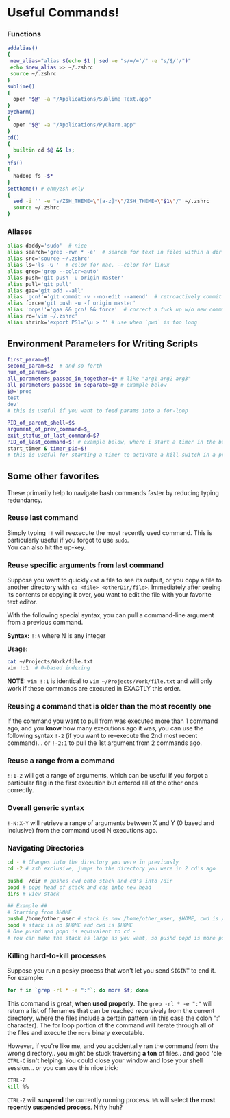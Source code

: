 # Useful Commands!

### Functions

```bash
addalias()
{
 new_alias="alias $(echo $1 | sed -e "s/=/='/" -e "s/$/'/")"
 echo $new_alias >> ~/.zshrc
 source ~/.zshrc
}
sublime()
{
  open "$@" -a "/Applications/Sublime Text.app"
}
pycharm()
{
  open "$@" -a "/Applications/PyCharm.app"
}
cd()
{
  builtin cd $@ && ls;
}
hfs()
{
  hadoop fs -$*
}
settheme() # ohmyzsh only
{
  sed -i '' -e "s/ZSH_THEME=\"[a-z]*\"/ZSH_THEME=\"$1\"/" ~/.zshrc
  source ~/.zshrc
}

```
### Aliases 
```bash
alias daddy='sudo'  # nice
alias search='grep -rwn * -e'  # search for text in files within a dir
alias src='source ~/.zshrc'
alias ls='ls -G '  # color for mac, --color for linux
alias grep='grep --color=auto'
alias push='git push -u origin master'
alias pull='git pull'
alias gaa='git add --all'
alias 'gcn!'='git commit -v --no-edit --amend'  # retroactively commit files to last commit
alias force='git push -u -f origin master'
alias 'oops!'='gaa && gcn! && force'  # correct a fuck up w/o new commit
alias rc='vim ~/.zshrc'
alias shrink='export PS1="\u > "' # use when `pwd` is too long

```
## Environment Parameters for Writing Scripts
```bash
first_param=$1
second_param=$2  # and so forth
num_of_params=$#
all_parameters_passed_in_together=$* # like "arg1 arg2 arg3"
all_parameters_passed_in_separate=$@ # example below
$@='prod
test
dev'
# this is useful if you want to feed params into a for-loop

PID_of_parent_shell=$$
argument_of_prev_command=$_ 
exit_status_of_last_command=$?
PID_of_last_command=$! # example below, where i start a timer in the background + store its pid
start_timer & timer_pid=$!
# this is useful for starting a timer to activate a kill-switch in a program
```

## Some other favorites
These primarily help to navigate bash commands faster by reducing typing redundancy.

### Reuse last command
Simply typing `!!` will reexecute the most recently used command. This is particularly useful if you forgot to use `sudo`.  
You can also hit the up-key.

### Reuse specific arguments from last command
Suppose you want to quickly `cat` a file to see its output, or you copy a file to another directory with `cp <file> <otherDir/file>`. Immediately after seeing its contents or copying it over, you want to edit the file with your favorite text editor. 

With the following special syntax, you can pull a command-line argument from a previous command. 

**Syntax:**
`!:N` where N is any integer

**Usage:**
```bash
cat ~/Projects/Work/file.txt
vim !:1  # 0-based indexing
```

**NOTE:** `vim !:1` is identical to `vim ~/Projects/Work/file.txt` and will only work if these commands are executed in EXACTLY this order. 

### Reusing a command that is older than the most recently one
If the command you want to pull from was executed more than 1 command ago, and you **know** how many executions ago it was, you can use the following syntax `!-2` (if you want to re-execute the 2nd most recent command)... or `!-2:1` to pull the 1st argument from 2 commands ago.

### Reuse a range from a command
`!:1-2` will get a range of arguments, which can be useful if you forgot a particular flag in the first execution but entered all of the other ones correctly. 

### Overall generic syntax
`!-N:X-Y` will retrieve a range of arguments between X and Y (0 based and inclusive) from the command used N executions ago. 

### Navigating Directories
```bash
cd - # Changes into the directory you were in previously
cd -2 # zsh exclusive, jumps to the directory you were in 2 cd's ago

pushd  /dir # pushes cwd onto stack and cd's into /dir
popd # pops head of stack and cds into new head
dirs # view stack

## Example ##
# Starting from $HOME
pushd /home/other_user # stack is now /home/other_user, $HOME, cwd is /home/other_user
popd # stack is no $HOME and cwd is $HOME
# One pushd and popd is equivalent to cd -
# You can make the stack as large as you want, so pushd popd is more powerful 
```

### Killing hard-to-kill processes
Suppose you run a pesky process that won't let you send `SIGINT` to end it. For example:

```bash
for f in `grep -rl * -e ":"`; do more $f; done
```
This command is great, **when used properly**. The `grep -rl * -e ":"` will return a list of filenames that can be reached recursively from the current directory, where the files include a certain pattern (in this case the colon ":" character). The for loop portion of the command will iterate through all of the files and execute the `more` binary executable. 

However, if you're like me, and you accidentally ran the command from the wrong directory.. you might be stuck traversing  **a ton** of files.. and good 'ole `CTRL-C` isn't helping. You could close your window and lose your shell session... or you can use this nice trick:

```bash
CTRL-Z
kill %%
```
`CTRL-Z` will **suspend** the currently running process. `%%` will select **the most recently suspended process**. Nifty huh?
